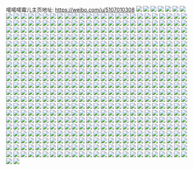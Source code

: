 喏喏喏霉儿主页地址: https://weibo.com/u/5107010308 
![](https://wx4.sinaimg.cn/mw2000/005zCuG0gy1h9jq8g7lgdj31wy25hqv5.jpg) 
![](https://wx4.sinaimg.cn/mw2000/005zCuG0gy1h9jq82oom1j3298298u0y.jpg) 
![](https://wx4.sinaimg.cn/mw2000/005zCuG0gy1h9jq8a2awwj326q26qhdv.jpg) 
![](https://wx4.sinaimg.cn/mw2000/005zCuG0gy1h9jq8edjfsj31sc1scx6p.jpg) 
![](https://wx4.sinaimg.cn/mw2000/005zCuG0gy1h9g9jvhsixj30pp0yp7aa.jpg) 
![](https://wx4.sinaimg.cn/mw2000/005zCuG0ly1h8t1fi19qrj31qz2bze82.jpg) 
![](https://wx4.sinaimg.cn/mw2000/005zCuG0ly1h8t1fl2qgij31p929oe82.jpg) 
![](https://wx4.sinaimg.cn/mw2000/005zCuG0ly1h8t1fd7jgzj31ou295e82.jpg) 
![](https://wx4.sinaimg.cn/mw2000/005zCuG0ly1h8t1f9kzw0j31kw23uu0x.jpg) 
![](https://wx4.sinaimg.cn/mw2000/005zCuG0ly1h8t1fbd4y2j32a92a91kz.jpg) 
![](https://wx4.sinaimg.cn/mw2000/005zCuG0ly1h8t1ffqbqpj32ah2ah4qt.jpg) 
![](https://wx4.sinaimg.cn/mw2000/005zCuG0ly1h8t1fgtxikj31801mnkjl.jpg) 
![](https://wx4.sinaimg.cn/mw2000/005zCuG0ly1h8t1fjc7wfj31pv2ainpe.jpg) 
![](https://wx4.sinaimg.cn/mw2000/005zCuG0ly1h8t1flq1edj316o16o7mu.jpg) 
![](https://wx4.sinaimg.cn/mw2000/005zCuG0ly1h8k1k3ti3fj31jz22nqv5.jpg) 
![](https://wx4.sinaimg.cn/mw2000/005zCuG0ly1h8k1kjb0x8j31sc1scu0x.jpg) 
![](https://wx4.sinaimg.cn/mw2000/005zCuG0ly1h8k1k7rakcj31it213kjl.jpg) 
![](https://wx4.sinaimg.cn/mw2000/005zCuG0ly1h8k1kd9mi8j31ja21pkjm.jpg) 
![](https://wx4.sinaimg.cn/mw2000/005zCuG0ly1h8k1ka6ppjj31bc1rfhdt.jpg) 
![](https://wx4.sinaimg.cn/mw2000/005zCuG0ly1h8k1kgjfeyj31l42454qq.jpg) 
![](https://wx4.sinaimg.cn/mw2000/005zCuG0ly1h8k1k0uowfj31ko256x6p.jpg) 
![](https://wx4.sinaimg.cn/mw2000/005zCuG0ly1h8k1jydoswj31q82aye82.jpg) 
![](https://wx4.sinaimg.cn/mw2000/005zCuG0gy1h84uebk1mtj30u0140wo4.jpg) 
![](https://wx4.sinaimg.cn/mw2000/005zCuG0gy1h84uec9ygyj30u0140k28.jpg) 
![](https://wx4.sinaimg.cn/mw2000/005zCuG0gy1h84ue9igupj30u0140akg.jpg) 
![](https://wx4.sinaimg.cn/mw2000/005zCuG0gy1h84ueaqf4mj30u0141gvr.jpg) 
![](https://wx4.sinaimg.cn/mw2000/005zCuG0gy1h84uedkgvij30u0141n85.jpg) 
![](https://wx4.sinaimg.cn/mw2000/005zCuG0gy1h84uea5jgbj30u0140486.jpg) 
![](https://wx4.sinaimg.cn/mw2000/005zCuG0gy1h84uf46qsrj30u00xcwn1.jpg) 
![](https://wx4.sinaimg.cn/mw2000/005zCuG0gy1h84uecuq3jj30u0140tgf.jpg) 
![](https://wx4.sinaimg.cn/mw2000/005zCuG0gy1h84uf3mygjj30u00u0qb2.jpg) 
![](https://wx4.sinaimg.cn/mw2000/005zCuG0gy1h84uf4ttulj30u00u0wod.jpg) 
![](https://wx4.sinaimg.cn/mw2000/005zCuG0ly1h84uh9i9jtj30u0140wl7.jpg) 
![](https://wx4.sinaimg.cn/mw2000/005zCuG0ly1h7vkrmgvwoj31mi2617wh.jpg) 
![](https://wx4.sinaimg.cn/mw2000/005zCuG0ly1h7vkrjct2cj31q82ayb2b.jpg) 
![](https://wx4.sinaimg.cn/mw2000/005zCuG0ly1h7vkro5k90j31o220ahdt.jpg) 
![](https://wx4.sinaimg.cn/mw2000/005zCuG0ly1h7vkrl0o3gj31q82aznpd.jpg) 
![](https://wx4.sinaimg.cn/mw2000/005zCuG0ly1h7nkznpas0j31y92lou0x.jpg) 
![](https://wx4.sinaimg.cn/mw2000/005zCuG0ly1h7nkzuwl6uj31se2dvb29.jpg) 
![](https://wx4.sinaimg.cn/mw2000/005zCuG0ly1h7nkzu75qtj32c0340qv6.jpg) 
![](https://wx4.sinaimg.cn/mw2000/005zCuG0ly1h7nkzzkczxj31wq2jokjl.jpg) 
![](https://wx4.sinaimg.cn/mw2000/005zCuG0ly1h7nl58lsgcj31r72caqv5.jpg) 
![](https://wx4.sinaimg.cn/mw2000/005zCuG0ly1h7nkzymp0fj32112pdhdt.jpg) 
![](https://wx4.sinaimg.cn/mw2000/005zCuG0ly1h7nl5l04r3j30u00u0gy6.jpg) 
![](https://wx4.sinaimg.cn/mw2000/005zCuG0ly1h7fczdxdw4j32522ur4qs.jpg) 
![](https://wx4.sinaimg.cn/mw2000/005zCuG0ly1h7fczhh5euj321g2pye82.jpg) 
![](https://wx4.sinaimg.cn/mw2000/005zCuG0ly1h7fcz5zai4j31zv2nu47g.jpg) 
![](https://wx4.sinaimg.cn/mw2000/005zCuG0ly1h7fcz8vazij318w1nuadx.jpg) 
![](https://wx4.sinaimg.cn/mw2000/005zCuG0ly1h7fcyscim0j32582uyx6p.jpg) 
![](https://wx4.sinaimg.cn/mw2000/005zCuG0ly1h7fcypkadwj32c0340ds1.jpg) 
![](https://wx4.sinaimg.cn/mw2000/005zCuG0ly1h7fcyz9a4tj30sg28kapn.jpg) 
![](https://wx4.sinaimg.cn/mw2000/005zCuG0ly1h7fcz2qro4j327328bq9r.jpg) 
![](https://wx4.sinaimg.cn/mw2000/005zCuG0ly1h7fcywuyjjj30sg1rogtz.jpg) 
![](https://wx4.sinaimg.cn/mw2000/005zCuG0ly1h7fcyunq90j30sg1kw1kx.jpg) 
![](https://wx4.sinaimg.cn/mw2000/005zCuG0ly1h7fd07h4h4j32b532vx6r.jpg) 
![](https://wx4.sinaimg.cn/mw2000/005zCuG0ly1h77croiyf1j32c0340tou.jpg) 
![](https://wx4.sinaimg.cn/mw2000/005zCuG0ly1h77crfu3y1j32c0340e84.jpg) 
![](https://wx4.sinaimg.cn/mw2000/005zCuG0ly1h77csr15bjj325u2vtk54.jpg) 
![](https://wx4.sinaimg.cn/mw2000/005zCuG0ly1h77csanhwgj32c0340ttv.jpg) 
![](https://wx4.sinaimg.cn/mw2000/005zCuG0ly1h77csg8823j31jt20j7dq.jpg) 
![](https://wx4.sinaimg.cn/mw2000/005zCuG0ly1h77crz4ok8j32c0340kjn.jpg) 
![](https://wx4.sinaimg.cn/mw2000/005zCuG0ly1h77csls582j31x52k8npd.jpg) 
![](https://wx4.sinaimg.cn/mw2000/005zCuG0ly1h77cr59kh6j32dd1kw4hg.jpg) 
![](https://wx4.sinaimg.cn/mw2000/005zCuG0ly1h77cstp4sjj31ri1rib29.jpg) 
![](https://wx4.sinaimg.cn/mw2000/005zCuG0ly1h5kc7g80u6j30u018u7an.jpg) 
![](https://wx4.sinaimg.cn/mw2000/005zCuG0ly1h5kc7fstyfj30u0190gs7.jpg) 
![](https://wx4.sinaimg.cn/mw2000/005zCuG0ly1h5kc7fbu6mj30u0191agk.jpg) 
![](https://wx4.sinaimg.cn/mw2000/005zCuG0ly1h5kc8i0bvnj30ee0j7glw.jpg) 
![](https://wx4.sinaimg.cn/mw2000/005zCuG0ly1h5fsqb2n2cj31xp2kx4qq.jpg) 
![](https://wx4.sinaimg.cn/mw2000/005zCuG0ly1h5fsqgt923j32192ppkjo.jpg) 
![](https://wx4.sinaimg.cn/mw2000/005zCuG0ly1h5fsohmlenj32081i6e81.jpg) 
![](https://wx4.sinaimg.cn/mw2000/005zCuG0ly1h5fsoeu76ij31zt2nrx6q.jpg) 
![](https://wx4.sinaimg.cn/mw2000/005zCuG0ly1h5fsqd5aqbj31if20k7wh.jpg) 
![](https://wx4.sinaimg.cn/mw2000/005zCuG0ly1h5fso8go8jj31s72dmqv5.jpg) 
![](https://wx4.sinaimg.cn/mw2000/005zCuG0ly1h5fspghl4nj321g2pxnpe.jpg) 
![](https://wx4.sinaimg.cn/mw2000/005zCuG0ly1h5fsq80f0qj33402c0hdw.jpg) 
![](https://wx4.sinaimg.cn/mw2000/005zCuG0ly1h5fspchfwbj31w52ivx6q.jpg) 
![](https://wx4.sinaimg.cn/mw2000/005zCuG0ly1h5fsp65emaj325o329kjn.jpg) 
![](https://wx4.sinaimg.cn/mw2000/005zCuG0ly1h5fsq3sthwj32c026gu0z.jpg) 
![](https://wx4.sinaimg.cn/mw2000/005zCuG0ly1h5dfw8934aj32c02c01ky.jpg) 
![](https://wx4.sinaimg.cn/mw2000/005zCuG0ly1h5dfwbcgi3j31sc1scu0x.jpg) 
![](https://wx4.sinaimg.cn/mw2000/005zCuG0ly1h5dfziikvdj324x2py4qq.jpg) 
![](https://wx4.sinaimg.cn/mw2000/005zCuG0ly1h5dfxa3k4vj325g25g1ky.jpg) 
![](https://wx4.sinaimg.cn/mw2000/005zCuG0ly1h57pbh1l54j31d91toe82.jpg) 
![](https://wx4.sinaimg.cn/mw2000/005zCuG0ly1h57pktuzb4j31cp1sw7wi.jpg) 
![](https://wx4.sinaimg.cn/mw2000/005zCuG0ly1h57pbmpzyfj31j321h7wj.jpg) 
![](https://wx4.sinaimg.cn/mw2000/005zCuG0ly1h57pdebfbcj31kx1kxkjm.jpg) 
![](https://wx4.sinaimg.cn/mw2000/005zCuG0ly1h57pca8vo8j31j328h4qr.jpg) 
![](https://wx4.sinaimg.cn/mw2000/005zCuG0ly1h57pbzcyrlj31q32atx6s.jpg) 
![](https://wx4.sinaimg.cn/mw2000/005zCuG0ly1h57peb6yn4j31j42aphdt.jpg) 
![](https://wx4.sinaimg.cn/mw2000/005zCuG0ly1h57pd6fm1cj31f41w5u0y.jpg) 
![](https://wx4.sinaimg.cn/mw2000/005zCuG0ly1h57pe9m84qj31j321h7wj.jpg) 
![](https://wx4.sinaimg.cn/mw2000/005zCuG0ly1h57pproeyyj31771ll7wh.jpg) 
![](https://wx4.sinaimg.cn/mw2000/005zCuG0ly1h57pclgn0yj31j421hu0y.jpg) 
![](https://wx4.sinaimg.cn/mw2000/005zCuG0ly1h57pedtvtwj311x1i2kjl.jpg) 
![](https://wx4.sinaimg.cn/mw2000/005zCuG0ly1h57pc26estj31j415cb1f.jpg) 
![](https://wx4.sinaimg.cn/mw2000/005zCuG0ly1h57pd1gvyuj32c02c0npg.jpg) 
![](https://wx4.sinaimg.cn/mw2000/005zCuG0ly1h57pr9ji3lj31j42aonpf.jpg) 
![](https://wx4.sinaimg.cn/mw2000/005zCuG0ly1h4qcj67bixj324i2b2e81.jpg) 
![](https://wx4.sinaimg.cn/mw2000/005zCuG0ly1h4qccfoxxoj31kw1kw1gd.jpg) 
![](https://wx4.sinaimg.cn/mw2000/005zCuG0ly1h4qccrgj7yj312619r4e4.jpg) 
![](https://wx4.sinaimg.cn/mw2000/005zCuG0ly1h4qc1hultrj32aa2crqv6.jpg) 
![](https://wx4.sinaimg.cn/mw2000/005zCuG0ly1h4qccqh0f8j318e1kx7la.jpg) 
![](https://wx4.sinaimg.cn/mw2000/005zCuG0ly1h4qcend2e1j32c02c04qr.jpg) 
![](https://wx4.sinaimg.cn/mw2000/005zCuG0ly1h4qbwjnduhj31hh1hhe81.jpg) 
![](https://wx4.sinaimg.cn/mw2000/005zCuG0ly1h4qcejxvugj32c02ho4qq.jpg) 
![](https://wx4.sinaimg.cn/mw2000/005zCuG0ly1h4qccjw97sj31kh1khhdt.jpg) 
![](https://wx4.sinaimg.cn/mw2000/005zCuG0ly1h4i47jyhyqj31va1u94qq.jpg) 
![](https://wx4.sinaimg.cn/mw2000/005zCuG0ly1h4aaii2h4oj30u00xstf1.jpg) 
![](https://wx4.sinaimg.cn/mw2000/005zCuG0ly1h4aaiiin9oj31250u0gv3.jpg) 
![](https://wx4.sinaimg.cn/mw2000/005zCuG0ly1h4aaij1ir1j316h0u0k18.jpg) 
![](https://wx4.sinaimg.cn/mw2000/005zCuG0ly1h4aaijcg1oj31680u0dmq.jpg) 
![](https://wx4.sinaimg.cn/mw2000/005zCuG0ly1h4aaijpteqj30u00u0afp.jpg) 
![](https://wx4.sinaimg.cn/mw2000/005zCuG0ly1h4aaik7hr5j31910u0gwq.jpg) 
![](https://wx4.sinaimg.cn/mw2000/005zCuG0ly1h4aail0473j314o0u0n1q.jpg) 
![](https://wx4.sinaimg.cn/mw2000/005zCuG0ly1h4aaiy3cqrj30sg3dzb29.jpg) 
![](https://wx4.sinaimg.cn/mw2000/005zCuG0ly1h4aaihoyqzj31900u0tho.jpg) 
![](https://wx4.sinaimg.cn/mw2000/005zCuG0ly1h4aailhgvfj30wa0u0jzb.jpg) 
![](https://wx4.sinaimg.cn/mw2000/005zCuG0ly1h3lk8bq74rj30sg2gdkgo.jpg) 
![](https://wx4.sinaimg.cn/mw2000/005zCuG0ly1h3lkbaxaxcj32c02c0e82.jpg) 
![](https://wx4.sinaimg.cn/mw2000/005zCuG0ly1h3lk8aj8ynj30sg2681jr.jpg) 
![](https://wx4.sinaimg.cn/mw2000/005zCuG0ly1h3lk88pswdj30sg2dcnpd.jpg) 
![](https://wx4.sinaimg.cn/mw2000/005zCuG0ly1h3ltdtoalhj30u00u0n1q.jpg) 
![](https://wx4.sinaimg.cn/mw2000/005zCuG0ly1h3lk8dcut3j30sg2n8b29.jpg) 
![](https://wx4.sinaimg.cn/mw2000/005zCuG0ly1h3lk8ffdc6j30sg2u2u0x.jpg) 
![](https://wx4.sinaimg.cn/mw2000/005zCuG0ly1h3lk8igaafj329x29xkjm.jpg) 
![](https://wx4.sinaimg.cn/mw2000/005zCuG0ly1h3hgdyjd8fj30ss0ssaer.jpg) 
![](https://wx4.sinaimg.cn/mw2000/005zCuG0ly1h3cp1fnvkkj32c02c07wi.jpg) 
![](https://wx4.sinaimg.cn/mw2000/005zCuG0ly1h3cp1slgftj31j42aonpd.jpg) 
![](https://wx4.sinaimg.cn/mw2000/005zCuG0ly1h3cp1jmou9j32c02c0nph.jpg) 
![](https://wx4.sinaimg.cn/mw2000/005zCuG0ly1h3cp7zmhj5j32c02c0b2c.jpg) 
![](https://wx4.sinaimg.cn/mw2000/005zCuG0ly1h3cp1mj5swj327q27qkjm.jpg) 
![](https://wx4.sinaimg.cn/mw2000/005zCuG0ly1h3cp1obifmj31j41vab29.jpg) 
![](https://wx4.sinaimg.cn/mw2000/005zCuG0ly1h2yhhyhnuyj30sg2dcnpd.jpg) 
![](https://wx4.sinaimg.cn/mw2000/005zCuG0ly1h2yhiy2w2gj30sg2db7wh.jpg) 
![](https://wx4.sinaimg.cn/mw2000/005zCuG0ly1h2yhivofl7j31hd16p1i5.jpg) 
![](https://wx4.sinaimg.cn/mw2000/005zCuG0ly1h2yhknafqcj31sc1scqv5.jpg) 
![](https://wx4.sinaimg.cn/mw2000/005zCuG0ly1h2yhisajdfj32a024o7wj.jpg) 
![](https://wx4.sinaimg.cn/mw2000/005zCuG0ly1h2yhkla5smj30sg1kwqla.jpg) 
![](https://wx4.sinaimg.cn/mw2000/005zCuG0ly1h2yhiu1rosj30sg2dc4qp.jpg) 
![](https://wx4.sinaimg.cn/mw2000/005zCuG0ly1h2p20rndhnj31ev227e83.jpg) 
![](https://wx4.sinaimg.cn/mw2000/005zCuG0ly1h2p20noz8mj31d21tehdt.jpg) 
![](https://wx4.sinaimg.cn/mw2000/005zCuG0ly1h2p20uw6sej31801mob2a.jpg) 
![](https://wx4.sinaimg.cn/mw2000/005zCuG0ly1h2p210n3daj31cf1yg1ky.jpg) 
![](https://wx4.sinaimg.cn/mw2000/005zCuG0ly1h2p20xo2snj31h1236hdu.jpg) 
![](https://wx4.sinaimg.cn/mw2000/005zCuG0ly1h2p214xxhjj315c1kv4qp.jpg) 
![](https://wx4.sinaimg.cn/mw2000/005zCuG0ly1h2p20l1cl8j310a1ia4dc.jpg) 
![](https://wx4.sinaimg.cn/mw2000/005zCuG0ly1h2p219ftxaj31hk1x8x6q.jpg) 
![](https://wx4.sinaimg.cn/mw2000/005zCuG0ly1h2jck7q6ldj30h60gddib.jpg) 
![](https://wx4.sinaimg.cn/mw2000/005zCuG0ly1h2jck7alj2j30u011idnx.jpg) 
![](https://wx4.sinaimg.cn/mw2000/005zCuG0ly1h2g3us2uh0j32c02c04qr.jpg) 
![](https://wx4.sinaimg.cn/mw2000/005zCuG0ly1h2g3vam0xtj32c02c0x6p.jpg) 
![](https://wx4.sinaimg.cn/mw2000/005zCuG0ly1h2g3uou13fj32c02c0kjn.jpg) 
![](https://wx4.sinaimg.cn/mw2000/005zCuG0ly1h2g9q3eqxfj31o01o0b29.jpg) 
![](https://wx4.sinaimg.cn/mw2000/005zCuG0ly1h2g3uvqxfuj32c026rkjn.jpg) 
![](https://wx4.sinaimg.cn/mw2000/005zCuG0ly1h2g3uysmgmj325l1sbe82.jpg) 
![](https://wx4.sinaimg.cn/mw2000/005zCuG0ly1h2g3v5w0yxj3237237hdt.jpg) 
![](https://wx4.sinaimg.cn/mw2000/005zCuG0ly1h2g3wix20zj32at2at7wi.jpg) 
![](https://wx4.sinaimg.cn/mw2000/005zCuG0ly1h2g3vc6o8jj327b27b7wh.jpg) 
![](https://wx4.sinaimg.cn/mw2000/005zCuG0ly1h23hzkpyojj32c02q01k7.jpg) 
![](https://wx4.sinaimg.cn/mw2000/005zCuG0ly1h23hzmshgvj32c02c0b2a.jpg) 
![](https://wx4.sinaimg.cn/mw2000/005zCuG0ly1h23hzlo5ilj30u00u04dc.jpg) 
![](https://wx4.sinaimg.cn/mw2000/005zCuG0ly1h23hzndhigj31xm1x61kx.jpg) 
![](https://wx4.sinaimg.cn/mw2000/005zCuG0ly1h23ir55lklj328b28b1ky.jpg) 
![](https://wx4.sinaimg.cn/mw2000/005zCuG0ly1h1wmi1qghxj30u00u0tdw.jpg) 
![](https://wx4.sinaimg.cn/mw2000/005zCuG0ly1h1wmhy4xnqj30u00u0n2e.jpg) 
![](https://wx4.sinaimg.cn/mw2000/005zCuG0ly1h1wmh50c8aj30ux0u0jwg.jpg) 
![](https://wx4.sinaimg.cn/mw2000/005zCuG0ly1h1wmhv4rgbj30u00u042f.jpg) 
![](https://wx4.sinaimg.cn/mw2000/005zCuG0ly1h1wmh7y64yj30u00u0wje.jpg) 
![](https://wx4.sinaimg.cn/mw2000/005zCuG0ly1h1wmhvphf5j30u00u0wiq.jpg) 
![](https://wx4.sinaimg.cn/mw2000/005zCuG0ly1h1wmhusgnlj30u00u0dlq.jpg) 
![](https://wx4.sinaimg.cn/mw2000/005zCuG0ly1h1wmide7pej30sg0rjq6f.jpg) 
![](https://wx4.sinaimg.cn/mw2000/005zCuG0ly1h1wmhuc80pj30u00u0n0i.jpg) 
![](https://wx4.sinaimg.cn/mw2000/005zCuG0ly1h1l39k1ci8j31ud1ubb29.jpg) 
![](https://wx4.sinaimg.cn/mw2000/005zCuG0ly1h1l39m1gynj32c02c0x6q.jpg) 
![](https://wx4.sinaimg.cn/mw2000/005zCuG0ly1h1l39l6x6gj3206206e81.jpg) 
![](https://wx4.sinaimg.cn/mw2000/005zCuG0ly1h1l3a490t4j329n2c8u0y.jpg) 
![](https://wx4.sinaimg.cn/mw2000/005zCuG0ly1h1l3a1ocqgj32c02c0kjm.jpg) 
![](https://wx4.sinaimg.cn/mw2000/005zCuG0ly1h1l3a2ctq6j32c02mfqv5.jpg) 
![](https://wx4.sinaimg.cn/mw2000/005zCuG0ly1h1iquwmr23j31401407jz.jpg) 
![](https://wx4.sinaimg.cn/mw2000/005zCuG0ly1h1iptsmh0oj32c02c0hdt.jpg) 
![](https://wx4.sinaimg.cn/mw2000/005zCuG0ly1h1ipvx14c4j316o1umamn.jpg) 
![](https://wx4.sinaimg.cn/mw2000/005zCuG0ly1h1ipyh1fu4j311u13ktiy.jpg) 
![](https://wx4.sinaimg.cn/mw2000/005zCuG0ly1h1ipuvvx5ej31500zg17x.jpg) 
![](https://wx4.sinaimg.cn/mw2000/005zCuG0ly1h1d166fua5j31zi228npd.jpg) 
![](https://wx4.sinaimg.cn/mw2000/005zCuG0ly1h1d165hp2nj32241yfb2a.jpg) 
![](https://wx4.sinaimg.cn/mw2000/005zCuG0ly1h1d17tdjknj31kx16px2o.jpg) 
![](https://wx4.sinaimg.cn/mw2000/005zCuG0ly1h0onu4oesbj32bk2bkqv5.jpg) 
![](https://wx4.sinaimg.cn/mw2000/005zCuG0ly1h0onucl1eij32c02c07wh.jpg) 
![](https://wx4.sinaimg.cn/mw2000/005zCuG0ly1h0onubkromj32c02c0npd.jpg) 
![](https://wx4.sinaimg.cn/mw2000/005zCuG0ly1h0onvo5s29j31o01o0hdt.jpg) 
![](https://wx4.sinaimg.cn/mw2000/005zCuG0ly1h0onu8wmz2j327y26bb2a.jpg) 
![](https://wx4.sinaimg.cn/mw2000/005zCuG0ly1h0onvq03maj31o01o0hdt.jpg) 
![](https://wx4.sinaimg.cn/mw2000/005zCuG0ly1h0onude7bxj32c02bgnpd.jpg) 
![](https://wx4.sinaimg.cn/mw2000/005zCuG0ly1h0onuac29jj329v2c0qv6.jpg) 
![](https://wx4.sinaimg.cn/mw2000/005zCuG0ly1h0onu6stysj329p25ghdt.jpg) 
![](https://wx4.sinaimg.cn/mw2000/005zCuG0ly1h0onu5kp6uj32c02c0npd.jpg) 
![](https://wx4.sinaimg.cn/mw2000/005zCuG0ly1h0gmfrpk0sj32c02c04qq.jpg) 
![](https://wx4.sinaimg.cn/mw2000/005zCuG0ly1h0gmg4u89dj32c02c0npd.jpg) 
![](https://wx4.sinaimg.cn/mw2000/005zCuG0ly1h0gml2ygrwj32c02c0b2a.jpg) 
![](https://wx4.sinaimg.cn/mw2000/005zCuG0ly1h0gmg3bj77j31hl1hl1kx.jpg) 
![](https://wx4.sinaimg.cn/mw2000/005zCuG0ly1h0gmfyhv07j32801o07wi.jpg) 
![](https://wx4.sinaimg.cn/mw2000/005zCuG0ly1h0gmm55gxdj32801o01ky.jpg) 
![](https://wx4.sinaimg.cn/mw2000/005zCuG0ly1h0gmg777v4j32c02c04qq.jpg) 
![](https://wx4.sinaimg.cn/mw2000/005zCuG0ly1h0gmo8nalpj32c02c0qv5.jpg) 
![](https://wx4.sinaimg.cn/mw2000/005zCuG0ly1h0gmo7gpruj30tu0tuqdt.jpg) 
![](https://wx4.sinaimg.cn/mw2000/005zCuG0ly1h08ltdyukvj30n00mz46f.jpg) 
![](https://wx4.sinaimg.cn/mw2000/005zCuG0ly1gzow4mtx78j32b82b8npd.jpg) 
![](https://wx4.sinaimg.cn/mw2000/005zCuG0ly1gzow4jbjbvj32ai1y1npe.jpg) 
![](https://wx4.sinaimg.cn/mw2000/005zCuG0ly1gzow4z5obej32aq2drb2a.jpg) 
![](https://wx4.sinaimg.cn/mw2000/005zCuG0ly1gzow4nkz00j32c02eenpd.jpg) 
![](https://wx4.sinaimg.cn/mw2000/005zCuG0ly1gzow4hrpc7j32c02c04qr.jpg) 
![](https://wx4.sinaimg.cn/mw2000/005zCuG0ly1gzow6kz9enj325p25pnpd.jpg) 
![](https://wx4.sinaimg.cn/mw2000/005zCuG0ly1gzow6m7oioj3236236qv5.jpg) 
![](https://wx4.sinaimg.cn/mw2000/005zCuG0ly1gzow4fh5pij32902am4qr.jpg) 
![](https://wx4.sinaimg.cn/mw2000/005zCuG0ly1gzow76qwk6j32282371ky.jpg) 
![](https://wx4.sinaimg.cn/mw2000/005zCuG0ly1gz42ocs5ktj30sg2mre81.jpg) 
![](https://wx4.sinaimg.cn/mw2000/005zCuG0ly1gz42odrrmjj30ty0x4h17.jpg) 
![](https://wx4.sinaimg.cn/mw2000/005zCuG0ly1gz42of1ut1j31400tyqjn.jpg) 
![](https://wx4.sinaimg.cn/mw2000/005zCuG0ly1gz42o6489cj31s035su0y.jpg) 
![](https://wx4.sinaimg.cn/mw2000/005zCuG0ly1gz42oad8j6j31s035sqv5.jpg) 
![](https://wx4.sinaimg.cn/mw2000/005zCuG0ly1gz42owma1zj32c022q7wi.jpg) 
![](https://wx4.sinaimg.cn/mw2000/005zCuG0ly1gyq3zjjyzej32c02c0kjn.jpg) 
![](https://wx4.sinaimg.cn/mw2000/005zCuG0ly1gyq3youqsbj31sc1sce81.jpg) 
![](https://wx4.sinaimg.cn/mw2000/005zCuG0ly1gyq3ykw4v9j32bz2bzb2b.jpg) 
![](https://wx4.sinaimg.cn/mw2000/005zCuG0ly1gyq3yn7njaj31sc1schdt.jpg) 
![](https://wx4.sinaimg.cn/mw2000/005zCuG0ly1gyq3zepr1mj32c02c04qr.jpg) 
![](https://wx4.sinaimg.cn/mw2000/005zCuG0ly1gyq3yrbxeaj31sc1sce81.jpg) 
![](https://wx4.sinaimg.cn/mw2000/005zCuG0ly1gy6cw1nfxfj3292292x6q.jpg) 
![](https://wx4.sinaimg.cn/mw2000/005zCuG0ly1gy6czw643yj31o41o4npd.jpg) 
![](https://wx4.sinaimg.cn/mw2000/005zCuG0ly1gy6cw4g7lyj32c02c0u0y.jpg) 
![](https://wx4.sinaimg.cn/mw2000/005zCuG0ly1gy6cvvpvbxj327d27dnpe.jpg) 
![](https://wx4.sinaimg.cn/mw2000/005zCuG0ly1gy6d6gjisxj316n1av1ft.jpg) 
![](https://wx4.sinaimg.cn/mw2000/005zCuG0ly1gy6cvyg5o6j324q24qnpd.jpg) 
![](https://wx4.sinaimg.cn/mw2000/005zCuG0ly1gy6cvraie8j324j2c0e82.jpg) 
![](https://wx4.sinaimg.cn/mw2000/005zCuG0ly1gy6d784g6yj31xf1oze81.jpg) 
![](https://wx4.sinaimg.cn/mw2000/005zCuG0ly1gy6d5msjwfj30sg2dchdt.jpg) 
![](https://wx4.sinaimg.cn/mw2000/005zCuG0ly1gy6cvodh2xj32c02v9kjm.jpg) 
![](https://wx4.sinaimg.cn/mw2000/005zCuG0ly1gy6d8fyyg6j32801o04qp.jpg) 
![](https://wx4.sinaimg.cn/mw2000/005zCuG0ly1gxqfzdlmz6j327y2c0x6q.jpg) 
![](https://wx4.sinaimg.cn/mw2000/005zCuG0ly1gxqfzenhtmj31v31vykjl.jpg) 
![](https://wx4.sinaimg.cn/mw2000/005zCuG0ly1gxqg1k7tpqj30sg3blx6p.jpg) 
![](https://wx4.sinaimg.cn/mw2000/005zCuG0ly1gxqfzirnwij30qh0zyh2u.jpg) 
![](https://wx4.sinaimg.cn/mw2000/005zCuG0ly1gxqg1iuh9jj3280280hdu.jpg) 
![](https://wx4.sinaimg.cn/mw2000/005zCuG0ly1gxqfzje4w0j30qx10unb6.jpg) 
![](https://wx4.sinaimg.cn/mw2000/005zCuG0ly1gxqfzhbk6dj329r21rqv5.jpg) 
![](https://wx4.sinaimg.cn/mw2000/005zCuG0ly1gxqg0a1hhej32c02c0qv8.jpg) 
![](https://wx4.sinaimg.cn/mw2000/005zCuG0ly1gxjf8pw7v2j31ot1otb29.jpg) 
![](https://wx4.sinaimg.cn/mw2000/005zCuG0ly1gxjfaaiz1nj32c02c0kjm.jpg) 
![](https://wx4.sinaimg.cn/mw2000/005zCuG0ly1gxjf8mnc24j327m2ryx6p.jpg) 
![](https://wx4.sinaimg.cn/mw2000/005zCuG0ly1gxjf6oaw84j315o2bcqn5.jpg) 
![](https://wx4.sinaimg.cn/mw2000/005zCuG0ly1gxjffiumi8j30uk43ib2a.jpg) 
![](https://wx4.sinaimg.cn/mw2000/005zCuG0ly1gxjf6tj3fpj315o2amh72.jpg) 
![](https://wx4.sinaimg.cn/mw2000/005zCuG0ly1gxjf5rzd5pj316o1kwb29.jpg) 
![](https://wx4.sinaimg.cn/mw2000/005zCuG0ly1gxjf29x6qpj32801o04qq.jpg) 
![](https://wx4.sinaimg.cn/mw2000/005zCuG0ly1gxbcbb68g1j32c028ve82.jpg) 
![](https://wx4.sinaimg.cn/mw2000/005zCuG0ly1gxbcd4112gj32c02c07wk.jpg) 
![](https://wx4.sinaimg.cn/mw2000/005zCuG0ly1gxbcd6mh2xj329t29tqv6.jpg) 
![](https://wx4.sinaimg.cn/mw2000/005zCuG0ly1gxbcd8zsh9j32ac2ackjm.jpg) 
![](https://wx4.sinaimg.cn/mw2000/005zCuG0ly1gxbcbf78ycj32c02c0u0y.jpg) 
![](https://wx4.sinaimg.cn/mw2000/005zCuG0ly1gxbcb3iefdj31sc25xhdu.jpg) 
![](https://wx4.sinaimg.cn/mw2000/005zCuG0ly1gxbcb0qh45j32c02c0npe.jpg) 
![](https://wx4.sinaimg.cn/mw2000/005zCuG0ly1gxbcbii6vmj32c02c0nph.jpg) 
![](https://wx4.sinaimg.cn/mw2000/005zCuG0ly1gxbcb8r0vkj328g2oc4qq.jpg) 
![](https://wx4.sinaimg.cn/mw2000/005zCuG0ly1gxbcb5hyj9j31zu21uu0x.jpg) 
![](https://wx4.sinaimg.cn/mw2000/005zCuG0ly1gxbccpttxtj32c02c04qr.jpg) 
![](https://wx4.sinaimg.cn/mw2000/005zCuG0ly1gwyp5iqpzbj32c02c0kjp.jpg) 
![](https://wx4.sinaimg.cn/mw2000/005zCuG0ly1gwyp5l8p41j328p28p4qr.jpg) 
![](https://wx4.sinaimg.cn/mw2000/005zCuG0ly1gwyp5mq56ej32c02c0e81.jpg) 
![](https://wx4.sinaimg.cn/mw2000/005zCuG0ly1gwyp5poxb4j32c02c0u0z.jpg) 
![](https://wx4.sinaimg.cn/mw2000/005zCuG0gy1gvzhohl4e1j31sc1sc17z.jpg) 
![](https://wx4.sinaimg.cn/mw2000/005zCuG0gy1gvzhoiw8pmj31ig1sc4qp.jpg) 
![](https://wx4.sinaimg.cn/mw2000/005zCuG0gy1gvzhofwhexj31sc1sc7wh.jpg) 
![](https://wx4.sinaimg.cn/mw2000/005zCuG0gy1gvzhoka2otj31sc1scdwl.jpg) 
![](https://wx4.sinaimg.cn/mw2000/005zCuG0gy1gvzhodpxryj31sc1scqv5.jpg) 
![](https://wx4.sinaimg.cn/mw2000/005zCuG0gy1gvxpm74qnwj325p2vm1kz.jpg) 
![](https://wx4.sinaimg.cn/mw2000/005zCuG0gy1gvxpmk3iopj324c2rdqv5.jpg) 
![](https://wx4.sinaimg.cn/mw2000/005zCuG0gy1gvxplwyigwj31uu2h9hdu.jpg) 
![](https://wx4.sinaimg.cn/mw2000/005zCuG0gy1gvxpmh1hygj326h2zzb2b.jpg) 
![](https://wx4.sinaimg.cn/mw2000/005zCuG0gy1gvxpqnb6joj32c02c0x6s.jpg) 
![](https://wx4.sinaimg.cn/mw2000/005zCuG0gy1gvxpms5ztwj325h2p8kjm.jpg) 
![](https://wx4.sinaimg.cn/mw2000/005zCuG0gy1gvxpmvxoi3j31t027ab2a.jpg) 
![](https://wx4.sinaimg.cn/mw2000/005zCuG0gy1gvxpmzrsmmj326r27vb2a.jpg) 
![](https://wx4.sinaimg.cn/mw2000/005zCuG0gy1gvxpnwk12gj320p2lkqv8.jpg) 
![](https://wx4.sinaimg.cn/mw2000/005zCuG0gy1gvij6tlllpj60tu0tudrg02.jpg) 
![](https://wx4.sinaimg.cn/mw2000/005zCuG0gy1gvij72h1wfj61yl1yl7wh02.jpg) 
![](https://wx4.sinaimg.cn/mw2000/005zCuG0gy1gvij71n3joj60n00rgai602.jpg) 
![](https://wx4.sinaimg.cn/mw2000/005zCuG0gy1gvij6xrs6wj627h2omkjl02.jpg) 
![](https://wx4.sinaimg.cn/mw2000/005zCuG0gy1gvij70ypz3j627o2piqv502.jpg) 
![](https://wx4.sinaimg.cn/mw2000/005zCuG0ly1gvfwbfdm6gj60sg7dhe8502.jpg) 
![](https://wx4.sinaimg.cn/mw2000/005zCuG0ly1gvfwdhalyej624r2ud7wi02.jpg) 
![](https://wx4.sinaimg.cn/mw2000/005zCuG0ly1gvfwbx6kptj60sg3um1ky02.jpg) 
![](https://wx4.sinaimg.cn/mw2000/005zCuG0ly1gvfwcxmj1dj61nk2xwe8302.jpg) 
![](https://wx4.sinaimg.cn/mw2000/005zCuG0ly1gvfwhmb4ysj61y92c01ky02.jpg) 
![](https://wx4.sinaimg.cn/mw2000/005zCuG0ly1gvfwccwmdbj61nz2rdb2b02.jpg) 
![](https://wx4.sinaimg.cn/mw2000/005zCuG0ly1gvfwijtta4j61iz23gu0x02.jpg) 
![](https://wx4.sinaimg.cn/mw2000/005zCuG0ly1gvfwhbudy5j60ty14ykbu02.jpg) 
![](https://wx4.sinaimg.cn/mw2000/005zCuG0ly1gvfwc5u98fj629e29ehdw02.jpg) 
![](https://wx4.sinaimg.cn/mw2000/005zCuG0ly1gvbqkfe0lsj62c02c0npd02.jpg) 
![](https://wx4.sinaimg.cn/mw2000/005zCuG0ly1gvbqkd9y2hj62c02c0npd02.jpg) 
![](https://wx4.sinaimg.cn/mw2000/005zCuG0ly1gvbqkhqdh4j626b26b1kz02.jpg) 
![](https://wx4.sinaimg.cn/mw2000/005zCuG0ly1gvbqkjc8b0j61vn2i7e8102.jpg) 
![](https://wx4.sinaimg.cn/mw2000/005zCuG0ly1gva05g9lscj62c02c0u0x02.jpg) 
![](https://wx4.sinaimg.cn/mw2000/005zCuG0ly1gva05ho899j62c02c0x6p02.jpg) 
![](https://wx4.sinaimg.cn/mw2000/005zCuG0ly1gva05ckdhdj62c02c07wi02.jpg) 
![](https://wx4.sinaimg.cn/mw2000/005zCuG0gy1gv2fuepckrj60xc2s0qv502.jpg) 
![](https://wx4.sinaimg.cn/mw2000/005zCuG0gy1gv2fud7jz6j615o2bc7wh02.jpg) 
![](https://wx4.sinaimg.cn/mw2000/005zCuG0gy1gv2fuft8isj61sc1scb2902.jpg) 
![](https://wx4.sinaimg.cn/mw2000/005zCuG0gy1gv2fuh2qacj61sc1sce8102.jpg) 
![](https://wx4.sinaimg.cn/mw2000/005zCuG0gy1gv2fvkzfplj625u25uhdt02.jpg) 
![](https://wx4.sinaimg.cn/mw2000/005zCuG0gy1gtizdhbpucj625y2vx7wi02.jpg) 
![](https://wx4.sinaimg.cn/mw2000/005zCuG0gy1gtizdnp6m1j629e30ikjn02.jpg) 
![](https://wx4.sinaimg.cn/mw2000/005zCuG0gy1gtizha3ejij61x72j87wh02.jpg) 
![](https://wx4.sinaimg.cn/mw2000/005zCuG0gy1gsdanka1enj30n02cc4qp.jpg) 
![](https://wx4.sinaimg.cn/mw2000/005zCuG0gy1gsdavxs0kuj30n01dsx6u.jpg) 
![](https://wx4.sinaimg.cn/mw2000/005zCuG0gy1gsdannp92tj30n03eoqv5.jpg) 
![](https://wx4.sinaimg.cn/mw2000/005zCuG0gy1gsdas2pjb8j62c02qxhe102.jpg) 
![](https://wx4.sinaimg.cn/mw2000/005zCuG0gy1gsdansb3g3j33402c0qvd.jpg) 
![](https://wx4.sinaimg.cn/mw2000/005zCuG0gy1gsdanirvktj30n01aa7ja.jpg) 
![](https://wx4.sinaimg.cn/mw2000/005zCuG0gy1gsdanktnx8j30n01h5dv0.jpg) 
![](https://wx4.sinaimg.cn/mw2000/005zCuG0gy1gsdas7zbijj32c0340hdu.jpg) 
![](https://wx4.sinaimg.cn/mw2000/005zCuG0gy1gsdaurw0avj318r1927wi.jpg) 
![](https://wx4.sinaimg.cn/mw2000/005zCuG0gy1gqzm1zw9btj326p2wxkjn.jpg) 
![](https://wx4.sinaimg.cn/mw2000/005zCuG0gy1gqzm29mh3ej31o01o0x6p.jpg) 
![](https://wx4.sinaimg.cn/mw2000/005zCuG0gy1gqzm22ge7oj325w2vu4qq.jpg) 
![](https://wx4.sinaimg.cn/mw2000/005zCuG0gy1gqzm28n6bpj31th2fa4qv.jpg) 
![](https://wx4.sinaimg.cn/mw2000/005zCuG0gy1gqzm24c8d9j320c20ckjl.jpg) 
![](https://wx4.sinaimg.cn/mw2000/005zCuG0gy1gqzm23cah7j30n00yiwqz.jpg) 
![](https://wx4.sinaimg.cn/mw2000/005zCuG0gy1gqzm2at4y8j32c02c0u0y.jpg) 
![](https://wx4.sinaimg.cn/mw2000/005zCuG0gy1gqzm6zrwsbj31o01o0x6p.jpg) 
![](https://wx4.sinaimg.cn/mw2000/005zCuG0gy1gqzm68rxquj328b28bqvc.jpg) 
![](https://wx4.sinaimg.cn/mw2000/005zCuG0gy1gqka2t4epnj31x22k2x6v.jpg) 
![](https://wx4.sinaimg.cn/mw2000/005zCuG0gy1gqka32hozwj32c02c01l8.jpg) 
![](https://wx4.sinaimg.cn/mw2000/005zCuG0gy1gqka2uxbxrj323a2seu0y.jpg) 
![](https://wx4.sinaimg.cn/mw2000/005zCuG0gy1gqka3bq107j30n01a0arc.jpg) 
![](https://wx4.sinaimg.cn/mw2000/005zCuG0gy1gqka2y9mj7j32pk216b2i.jpg) 
![](https://wx4.sinaimg.cn/mw2000/005zCuG0gy1gqkk58ovskj30n01sekb3.jpg) 
![](https://wx4.sinaimg.cn/mw2000/005zCuG0gy1gpmxkiho4gj32c023k7wo.jpg) 
![](https://wx4.sinaimg.cn/mw2000/005zCuG0gy1gpmxkfnx8uj31kj10znpe.jpg) 
![](https://wx4.sinaimg.cn/mw2000/005zCuG0gy1gpmxkvw2bdj326w1jsqv5.jpg) 
![](https://wx4.sinaimg.cn/mw2000/005zCuG0gy1gpmxkk4gtkj32c02c0e82.jpg) 
![](https://wx4.sinaimg.cn/mw2000/005zCuG0gy1gpmxksz9qhj32c0340kjl.jpg) 
![](https://wx4.sinaimg.cn/mw2000/005zCuG0gy1gpmxklzc68j32c02c0qv6.jpg) 
![](https://wx4.sinaimg.cn/mw2000/005zCuG0gy1gpmxnws83bj32c02c04qp.jpg) 
![](https://wx4.sinaimg.cn/mw2000/005zCuG0gy1gpmxkud7rej32c02c0hdt.jpg) 
![](https://wx4.sinaimg.cn/mw2000/005zCuG0gy1gpmxkn6bcoj32c02c0b29.jpg) 
![](https://wx4.sinaimg.cn/mw2000/005zCuG0ly1gpdtiiup8pj32c02c0npl.jpg) 
![](https://wx4.sinaimg.cn/mw2000/005zCuG0ly1gpedtiqug3j32c01rqu0x.jpg) 
![](https://wx4.sinaimg.cn/mw2000/005zCuG0ly1gpedwyqmzaj32c02c04qx.jpg) 
![](https://wx4.sinaimg.cn/mw2000/005zCuG0ly1gpedw94n6zj33402c0qvf.jpg) 
![](https://wx4.sinaimg.cn/mw2000/005zCuG0ly1gpdtiaw1qdj31wz2iae82.jpg) 
![](https://wx4.sinaimg.cn/mw2000/005zCuG0ly1gpedwji588j32c02c0kjt.jpg) 
![](https://wx4.sinaimg.cn/mw2000/005zCuG0ly1gpdthkgt4oj30n01a07hs.jpg) 
![](https://wx4.sinaimg.cn/mw2000/005zCuG0ly1gpedvslulvj33402c0b2n.jpg) 
![](https://wx4.sinaimg.cn/mw2000/005zCuG0ly1gpdtku5u3wj30n00zpqev.jpg) 
![](https://wx4.sinaimg.cn/mw2000/005zCuG0ly1gpbet8sdvhj32c02c0u0y.jpg) 
![](https://wx4.sinaimg.cn/mw2000/005zCuG0ly1gpbet5no2ij32c02c07wi.jpg) 
![](https://wx4.sinaimg.cn/mw2000/005zCuG0ly1gpbeuh8u44j329r2c0he1.jpg) 
![](https://wx4.sinaimg.cn/mw2000/005zCuG0ly1gpbestl66xj334022x7ws.jpg) 
![](https://wx4.sinaimg.cn/mw2000/005zCuG0ly1gpbetid3jqj327u2ygkjv.jpg) 
![](https://wx4.sinaimg.cn/mw2000/005zCuG0ly1gpbet2uy1jj32c02c0x6w.jpg) 
![](https://wx4.sinaimg.cn/mw2000/005zCuG0ly1gpbetsx5kdj32c02c01l5.jpg) 
![](https://wx4.sinaimg.cn/mw2000/005zCuG0ly1gpbeu2i894j32c02c0he0.jpg) 
![](https://wx4.sinaimg.cn/mw2000/005zCuG0ly1gpbex04120j327m2y5npe.jpg) 
![](https://wx4.sinaimg.cn/mw2000/005zCuG0ly1gpbetu7ummj30n018v7lj.jpg) 
![](https://wx4.sinaimg.cn/mw2000/005zCuG0ly1gpbeu81dkfj31sc1nox6s.jpg) 
![](https://wx4.sinaimg.cn/mw2000/005zCuG0ly1go822le5nbj30n020v1kx.jpg) 
![](https://wx4.sinaimg.cn/mw2000/005zCuG0ly1go822i5wp4j30n0126tgl.jpg) 
![](https://wx4.sinaimg.cn/mw2000/005zCuG0ly1go822brghaj30ke0y6wmf.jpg) 
![](https://wx4.sinaimg.cn/mw2000/005zCuG0ly1go8226ka14j321g2obb29.jpg) 
![](https://wx4.sinaimg.cn/mw2000/005zCuG0ly1go822nqg9cj32281zyqmg.jpg) 
![](https://wx4.sinaimg.cn/mw2000/005zCuG0ly1go822ahih3j31zc2nnqv5.jpg) 
![](https://wx4.sinaimg.cn/mw2000/005zCuG0ly1go8224d8qnj30n01a04b4.jpg) 
![](https://wx4.sinaimg.cn/mw2000/005zCuG0ly1go822n2wrfj31vj2pwkjl.jpg) 
![](https://wx4.sinaimg.cn/mw2000/005zCuG0ly1go822h2xjjj30n01pcqq1.jpg) 
![](https://wx4.sinaimg.cn/mw2000/005zCuG0ly1go822jekosj30n014wwqp.jpg) 
![](https://wx4.sinaimg.cn/mw2000/005zCuG0ly1go822clovtj30n01bxqmx.jpg) 
![](https://wx4.sinaimg.cn/mw2000/005zCuG0ly1go822b1do3j30n00z0440.jpg) 
![](https://wx4.sinaimg.cn/mw2000/005zCuG0ly1gnu9i8fom7j31vj293e81.jpg) 
![](https://wx4.sinaimg.cn/mw2000/005zCuG0ly1gnu9e9rc2ij33402c0hdt.jpg) 
![](https://wx4.sinaimg.cn/mw2000/005zCuG0ly1gnu9e5j86ej328q2mj4qq.jpg) 
![](https://wx4.sinaimg.cn/mw2000/005zCuG0ly1gnu9ecx0czj326431xhdv.jpg) 
![](https://wx4.sinaimg.cn/mw2000/005zCuG0ly1gnu9e7lbf9j321x2qk4al.jpg) 
![](https://wx4.sinaimg.cn/mw2000/005zCuG0ly1gnu9e1ixsmj320b2vdqv5.jpg) 
![](https://wx4.sinaimg.cn/mw2000/005zCuG0ly1gnu9ehs6ohj326o2uznpe.jpg) 
![](https://wx4.sinaimg.cn/mw2000/005zCuG0ly1gnu9eejli7j321y2vix6q.jpg) 
![](https://wx4.sinaimg.cn/mw2000/005zCuG0ly1gnu9eg32thj31xw2y3kjm.jpg) 
![](https://wx4.sinaimg.cn/mw2000/005zCuG0ly1gnt20kobhcj32c01z27wi.jpg) 
![](https://wx4.sinaimg.cn/mw2000/005zCuG0ly1gnt20mog73j32c022ab2a.jpg) 
![](https://wx4.sinaimg.cn/mw2000/005zCuG0ly1gnt20r0jrsj32c02c0u0y.jpg) 
![](https://wx4.sinaimg.cn/mw2000/005zCuG0ly1gnt20h25jbj33402cvnpe.jpg) 
![](https://wx4.sinaimg.cn/mw2000/005zCuG0ly1gnndwcvigkj32801o0x6q.jpg) 
![](https://wx4.sinaimg.cn/mw2000/005zCuG0ly1gnndwobfsuj32c02c01kz.jpg) 
![](https://wx4.sinaimg.cn/mw2000/005zCuG0ly1gnndwek8oej31o01o0npd.jpg) 
![](https://wx4.sinaimg.cn/mw2000/005zCuG0ly1gnndwaviflj322w1o0e82.jpg) 
![](https://wx4.sinaimg.cn/mw2000/005zCuG0ly1gnndwmwh6wj32c02c07wi.jpg) 
![](https://wx4.sinaimg.cn/mw2000/005zCuG0ly1gnndwbv4nkj31o01o01ky.jpg) 
![](https://wx4.sinaimg.cn/mw2000/005zCuG0ly1gnkhg7b5ckj32c02c07wh.jpg) 
![](https://wx4.sinaimg.cn/mw2000/005zCuG0ly1gnkvqxp2e5j31hc0u0qv6.jpg) 
![](https://wx4.sinaimg.cn/mw2000/005zCuG0ly1gnkhg4dw99j32c02c0u0u.jpg) 
![](https://wx4.sinaimg.cn/mw2000/005zCuG0ly1gnkhh6kggvj31sc1sckjl.jpg) 
![](https://wx4.sinaimg.cn/mw2000/005zCuG0ly1gnkvqw76m8j31400u0kjl.jpg) 
![](https://wx4.sinaimg.cn/mw2000/005zCuG0ly1gnkhh7ephaj31sc1scnpd.jpg) 
![](https://wx4.sinaimg.cn/mw2000/005zCuG0ly1gnkvpj7w5oj31na1n9npd.jpg) 
![](https://wx4.sinaimg.cn/mw2000/005zCuG0ly1gnkvtvs1a4j31300r8hdt.jpg) 
![](https://wx4.sinaimg.cn/mw2000/005zCuG0ly1gnkvp76707j326w26w7wi.jpg) 
![](https://wx4.sinaimg.cn/mw2000/005zCuG0ly1gninlnsrvmj329h30nb2a.jpg) 
![](https://wx4.sinaimg.cn/mw2000/005zCuG0ly1gninlmyqroj322s2rq1ky.jpg) 
![](https://wx4.sinaimg.cn/mw2000/005zCuG0ly1gninlokvijj325z2vy4qp.jpg) 
![](https://wx4.sinaimg.cn/mw2000/005zCuG0ly1gm8fexuv95j33402c01dg.jpg) 
![](https://wx4.sinaimg.cn/mw2000/005zCuG0ly1gm8fet08lrj32801o07wi.jpg) 
![](https://wx4.sinaimg.cn/mw2000/005zCuG0ly1gm8fela4kuj33402c0aw2.jpg) 
![](https://wx4.sinaimg.cn/mw2000/005zCuG0ly1gm8fetmpeej31mv1ki7wh.jpg) 
![](https://wx4.sinaimg.cn/mw2000/005zCuG0ly1gm8fejwsb4j32c02c04qp.jpg) 
![](https://wx4.sinaimg.cn/mw2000/005zCuG0ly1gm8fejc2w1j31o01o0e81.jpg) 
![](https://wx4.sinaimg.cn/mw2000/005zCuG0ly1gm8fi0o04hj32c02c04lp.jpg) 
![](https://wx4.sinaimg.cn/mw2000/005zCuG0ly1gm8fi56tdjj30n016v7ib.jpg) 
![](https://wx4.sinaimg.cn/mw2000/005zCuG0ly1gm8fi4o422j33402c0kjl.jpg) 
![](https://wx4.sinaimg.cn/mw2000/005zCuG0ly1gm8feqb9okj33402c0hdu.jpg) 
![](https://wx4.sinaimg.cn/mw2000/005zCuG0ly1gm8femyao7j33402c0hdu.jpg) 
![](https://wx4.sinaimg.cn/mw2000/005zCuG0ly1gm8ffw3kb3j31o01o0khi.jpg) 
![](https://wx4.sinaimg.cn/mw2000/005zCuG0ly1gm8fi3apgij325t25t7wh.jpg) 
![](https://wx4.sinaimg.cn/mw2000/005zCuG0ly1gm8fi3uasyj31o01o0b29.jpg) 
![](https://wx4.sinaimg.cn/mw2000/005zCuG0gy1glnan9tctyj32c02c0tw5.jpg) 
![](https://wx4.sinaimg.cn/mw2000/005zCuG0gy1glnan6dr8vj30u00nan8d.jpg) 
![](https://wx4.sinaimg.cn/mw2000/005zCuG0gy1glnan8d9rxj32c02c04l5.jpg) 
![](https://wx4.sinaimg.cn/mw2000/005zCuG0gy1glnan6yoy4j33402c0ncp.jpg) 
![](https://wx4.sinaimg.cn/mw2000/005zCuG0gy1glnan5b0s9j30n01ds7wj.jpg) 
![](https://wx4.sinaimg.cn/mw2000/005zCuG0gy1glnar50fyyj30mi0u0au7.jpg) 
![](https://wx4.sinaimg.cn/mw2000/005zCuG0gy1glnancx5j5j31k515hh4i.jpg) 
![](https://wx4.sinaimg.cn/mw2000/005zCuG0gy1glnancf0ezj30n00etwj1.jpg) 
![](https://wx4.sinaimg.cn/mw2000/005zCuG0gy1glnanfqwrbj32801rab2b.jpg) 
![](https://wx4.sinaimg.cn/mw2000/005zCuG0gy1gih8n42dbzj324u2ugqv5.jpg) 
![](https://wx4.sinaimg.cn/mw2000/005zCuG0gy1gih8n5gps3j324m2u6qv5.jpg) 
![](https://wx4.sinaimg.cn/mw2000/005zCuG0gy1gih8n6eczhj32c03404qp.jpg) 
![](https://wx4.sinaimg.cn/mw2000/005zCuG0gy1ghcmq88e5yj30u00p2aww.jpg) 
![](https://wx4.sinaimg.cn/mw2000/005zCuG0gy1ghcmfc4t76j30n00mcn94.jpg) 
![](https://wx4.sinaimg.cn/mw2000/005zCuG0gy1ghcmi2o72uj32rv1xzqv6.jpg) 
![](https://wx4.sinaimg.cn/mw2000/005zCuG0gy1ghcmf9jw5uj30lz0kvwo1.jpg) 
![](https://wx4.sinaimg.cn/mw2000/005zCuG0gy1ghcmoshcq1j30yo0u07wh.jpg) 
![](https://wx4.sinaimg.cn/mw2000/005zCuG0gy1ghcmp6kaz7j30x00u0kjl.jpg) 
![](https://wx4.sinaimg.cn/mw2000/005zCuG0gy1gg5rc9688cj32tz1lcqv5.jpg) 
![](https://wx4.sinaimg.cn/mw2000/005zCuG0gy1gg5rcui506j32yo1o0kjm.jpg) 
![](https://wx4.sinaimg.cn/mw2000/005zCuG0gy1gg5rcffxgvj32c01flhdt.jpg) 
![](https://wx4.sinaimg.cn/mw2000/005zCuG0gy1gg5rdggz6yj32oc206kjo.jpg) 
![](https://wx4.sinaimg.cn/mw2000/005zCuG0gy1gg5rcypzsyj30n00jjgtt.jpg) 
![](https://wx4.sinaimg.cn/mw2000/005zCuG0gy1gg5rdc6hykj33402c0b2c.jpg) 
![](https://wx4.sinaimg.cn/mw2000/005zCuG0gy1gg5rcclebvj32722xfu0y.jpg) 
![](https://wx4.sinaimg.cn/mw2000/005zCuG0gy1gg5rc66p6nj32563404qr.jpg) 
![](https://wx4.sinaimg.cn/mw2000/005zCuG0gy1gg5rcl57hpj325m2vix6p.jpg) 
![](https://wx4.sinaimg.cn/mw2000/005zCuG0gy1gg5rd18z8oj33402c0e84.jpg) 
![](https://wx4.sinaimg.cn/mw2000/005zCuG0gy1gg5rd3h2qmj325t1s1b2a.jpg) 
![](https://wx4.sinaimg.cn/mw2000/005zCuG0gy1gg5rdjjz3oj32x326tkjn.jpg) 
![](https://wx4.sinaimg.cn/mw2000/005zCuG0gy1gg5rcqdjejj324w2ujqv6.jpg) 
![](https://wx4.sinaimg.cn/mw2000/005zCuG0gy1gg5rcxv416j32yo1o0u0x.jpg) 
![](https://wx4.sinaimg.cn/mw2000/005zCuG0gy1gg5rfvmfdmj30sd0jfqli.jpg) 
![](https://wx4.sinaimg.cn/mw2000/005zCuG0gy1gg5rd5p6o3j32lt1ydnpe.jpg) 
![](https://wx4.sinaimg.cn/mw2000/005zCuG0gy1gg5ri8o79ij30n00luqbx.jpg) 
![](https://wx4.sinaimg.cn/mw2000/005zCuG0gy1gg5rd8nxonj33402c0hdv.jpg) 
![](https://wx4.sinaimg.cn/mw2000/005zCuG0gy1ganvkj94hpj30n03j0qv5.jpg) 
![](https://wx4.sinaimg.cn/mw2000/005zCuG0gy1ganvkkwaq3j30n0438x6p.jpg) 
![](https://wx4.sinaimg.cn/mw2000/005zCuG0gy1ganvkmf4zdj30n046l1ky.jpg) 
![](https://wx4.sinaimg.cn/mw2000/005zCuG0gy1ganvmw5eo5j322z2vs7wj.jpg) 
![](https://wx4.sinaimg.cn/mw2000/005zCuG0gy1ganvmyc3hvj32c033ye83.jpg) 
![](https://wx4.sinaimg.cn/mw2000/005zCuG0gy1ganvmtnhqwj322q31sb2b.jpg) 
![](https://wx4.sinaimg.cn/mw2000/005zCuG0gy1gam2gxnk63j33402dsqv7.jpg) 
![](https://wx4.sinaimg.cn/mw2000/005zCuG0gy1gam2h4985tj32zg22cu0x.jpg) 
![](https://wx4.sinaimg.cn/mw2000/005zCuG0gy1gam2i2j6hoj32c034ehdu.jpg) 
![](https://wx4.sinaimg.cn/mw2000/005zCuG0gy1gam2i6xhiij30n00yigsd.jpg) 
![](https://wx4.sinaimg.cn/mw2000/005zCuG0gy1gam2h73xrxj33402c0khw.jpg) 
![](https://wx4.sinaimg.cn/mw2000/005zCuG0gy1gam2ia2s1vj30n00yf47k.jpg) 
![](https://wx4.sinaimg.cn/mw2000/005zCuG0gy1gam2lpzpc6j32yo1o01ky.jpg) 
![](https://wx4.sinaimg.cn/mw2000/005zCuG0gy1gam2hjgk7qj333q1x8hdu.jpg) 
![](https://wx4.sinaimg.cn/mw2000/005zCuG0gy1gam2lhl9clj32yo1o0e81.jpg) 
![](https://wx4.sinaimg.cn/mw2000/005zCuG0gy1gah0d4qxhxj30n00yiaok.jpg) 
![](https://wx4.sinaimg.cn/mw2000/005zCuG0gy1gah0cny1o5j32c0340e83.jpg) 
![](https://wx4.sinaimg.cn/mw2000/005zCuG0gy1gah0gjqy2vj30n01q8tza.jpg) 
![](https://wx4.sinaimg.cn/mw2000/005zCuG0gy1gah0cvp6vxj324c3407wj.jpg) 
![](https://wx4.sinaimg.cn/mw2000/005zCuG0gy1gah0d396gij32c0340kjn.jpg) 
![](https://wx4.sinaimg.cn/mw2000/005zCuG0gy1gah0gx5wa1j322n302b29.jpg) 
![](https://wx4.sinaimg.cn/mw2000/005zCuG0gy1gah0cczxszj32c01k0npd.jpg) 
![](https://wx4.sinaimg.cn/mw2000/005zCuG0gy1gah0ggrnd2j30n01frkcg.jpg) 
![](https://wx4.sinaimg.cn/mw2000/005zCuG0gy1gah0cfse03j32801o04qp.jpg) 
![](https://wx4.sinaimg.cn/mw2000/005zCuG0gy1ga5r6gvmgtj326x1o01ky.jpg) 
![](https://wx4.sinaimg.cn/mw2000/005zCuG0gy1ga5r7cf65aj32801o0qv6.jpg) 
![](https://wx4.sinaimg.cn/mw2000/005zCuG0gy1ga5r9anfvfj32801o0hdt.jpg) 
![](https://wx4.sinaimg.cn/mw2000/005zCuG0gy1ga5r8ff47qj313w0sru0x.jpg) 
![](https://wx4.sinaimg.cn/mw2000/005zCuG0gy1ga5r9pzyapj31640ss4qq.jpg) 
![](https://wx4.sinaimg.cn/mw2000/005zCuG0gy1ga5r7npp9dj31330rmkjl.jpg) 
![](https://wx4.sinaimg.cn/mw2000/005zCuG0gy1ga5r6ulz6qj32801o04qq.jpg) 
![](https://wx4.sinaimg.cn/mw2000/005zCuG0gy1ga5r82cjdxj311r0s0kjl.jpg) 
![](https://wx4.sinaimg.cn/mw2000/005zCuG0gy1ga5r90f70xj32c0340x6q.jpg) 
![](https://wx4.sinaimg.cn/mw2000/005zCuG0gy1g8m7juwo88j30n00yi17s.jpg) 
![](https://wx4.sinaimg.cn/mw2000/005zCuG0gy1g8m7jti4ucj30n01x04qp.jpg) 
![](https://wx4.sinaimg.cn/mw2000/005zCuG0gy1g8m7juetmfj30n02e9b29.jpg) 
![](https://wx4.sinaimg.cn/mw2000/005zCuG0gy1g8m7jwq564j32b2340hdu.jpg) 
![](https://wx4.sinaimg.cn/mw2000/005zCuG0gy1g8m7jzneo4j30n01bgwy4.jpg) 
![](https://wx4.sinaimg.cn/mw2000/005zCuG0gy1g8m7k1drd9j32c035qe82.jpg) 
![](https://wx4.sinaimg.cn/mw2000/005zCuG0ly1g77ivohzywj30u01907a7.jpg) 
![](https://wx4.sinaimg.cn/mw2000/005zCuG0ly1g77iw8txg9j30u01hctp6.jpg) 
![](https://wx4.sinaimg.cn/mw2000/005zCuG0ly1g77ivpdxh6j30u019045d.jpg) 
![](https://wx4.sinaimg.cn/mw2000/005zCuG0gy1g3nu2jvya8j30qp11otwj.jpg) 
![](https://wx4.sinaimg.cn/mw2000/005zCuG0gy1g3nu2bkdr1j31o02yox6p.jpg) 
![](https://wx4.sinaimg.cn/mw2000/005zCuG0gy1g3nu2fi9j5j31900u0q8j.jpg) 
![](https://wx4.sinaimg.cn/mw2000/005zCuG0gy1g3nu2edoq9j30n00vh1f0.jpg) 
![](https://wx4.sinaimg.cn/mw2000/005zCuG0gy1g3nu25owwhj30u0190wlg.jpg) 
![](https://wx4.sinaimg.cn/mw2000/005zCuG0gy1g3nu0qp8ubj30t4161wlm.jpg) 
![](https://wx4.sinaimg.cn/mw2000/005zCuG0gy1g3nu2glw3pj30u0190dkl.jpg) 
![](https://wx4.sinaimg.cn/mw2000/005zCuG0gy1g3nu0rjmycj30u0190gp8.jpg) 
![](https://wx4.sinaimg.cn/mw2000/005zCuG0gy1g3nu3jl42uj30tz16inpd.jpg) 
![](https://wx4.sinaimg.cn/mw2000/005zCuG0gy1fvktjr3mrej30rs4c6kjo.jpg) 
![](https://wx4.sinaimg.cn/mw2000/005zCuG0gy1fvktjo2xffj30rs1qie81.jpg) 
![](https://wx4.sinaimg.cn/mw2000/005zCuG0gy1fvktjvxzo8j337k2eo1l0.jpg) 
![](https://wx4.sinaimg.cn/mw2000/005zCuG0gy1fvktjy3w0cj32dy2xa1kz.jpg) 
![](https://wx4.sinaimg.cn/mw2000/005zCuG0gy1fvktl3h7u3j30qo0mbq6x.jpg) 
![](https://wx4.sinaimg.cn/mw2000/005zCuG0gy1fuvm982qimj30rs0rs17w.jpg) 
![](https://wx4.sinaimg.cn/mw2000/005zCuG0gy1fuvm92od8dj32eo2eohdu.jpg) 
![](https://wx4.sinaimg.cn/mw2000/005zCuG0gy1fuvm95zt0oj30rs0rsgyv.jpg) 
![](https://wx4.sinaimg.cn/mw2000/005zCuG0gy1fssc92w5hvj31901vib0v.jpg) 
![](https://wx4.sinaimg.cn/mw2000/005zCuG0gy1fsscary2dyj31901vinm5.jpg) 
![](https://wx4.sinaimg.cn/mw2000/005zCuG0gy1fssc9dafyqj31902t97wh.jpg) 
![](https://wx4.sinaimg.cn/mw2000/005zCuG0gy1fssc8s8ifpj31901vie3s.jpg) 
![](https://wx4.sinaimg.cn/mw2000/005zCuG0gy1fsscbv5328j30fu0fu77p.jpg) 
![](https://wx4.sinaimg.cn/mw2000/005zCuG0gy1fssc9jhp3wj32o03k0u0z.jpg) 
![](https://wx4.sinaimg.cn/mw2000/005zCuG0gy1fryb9uoyyoj31d30t6jvz.jpg) 
![](https://wx4.sinaimg.cn/mw2000/005zCuG0gy1frybcvweiuj30jz0noad3.jpg) 
![](https://wx4.sinaimg.cn/mw2000/005zCuG0gy1frvxmjfe44j31902i0h9h.jpg) 
![](https://wx4.sinaimg.cn/mw2000/005zCuG0gy1fr9o3zspgvj30hs0qoajc.jpg) 
![](https://wx4.sinaimg.cn/mw2000/005zCuG0gy1fr9o3mc5jgj30hs0lh7c2.jpg) 
![](https://wx4.sinaimg.cn/mw2000/005zCuG0gy1fr9o417826j30hs0qojzi.jpg) 
![](https://wx4.sinaimg.cn/mw2000/005zCuG0gy1fr9o3xhhpzj30wu5h2kjl.jpg) 
![](https://wx4.sinaimg.cn/mw2000/005zCuG0gy1fr9o4827urj30zk0qojw5.jpg) 
![](https://wx4.sinaimg.cn/mw2000/005zCuG0gy1fr9o3si2asj318242v1ky.jpg) 
![](https://wx4.sinaimg.cn/mw2000/005zCuG0gy1fq8ysz8ba6j30qo0qoq6o.jpg) 
